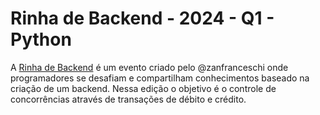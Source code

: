 # Rinha de Backend - 2024 - Q1 - Python

A [Rinha de Backend](https://github.com/zanfranceschi/rinha-de-backend-2024-q1) é um evento criado pelo @zanfranceschi onde programadores se desafiam e compartilham conhecimentos baseado na criação de um backend.
Nessa edição o objetivo é o controle de concorrências através de transações de débito e crédito.


